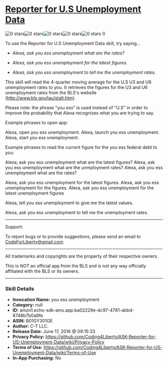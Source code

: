 # [Reporter for U.S Unemployment Data](http://alexa.amazon.com/#skills/amzn1.echo-sdk-ams.app.ba02229e-dc97-4781-abbd-8748b7b0a8fe)
![0 stars](../../images/ic_star_border_black_18dp_1x.png)![0 stars](../../images/ic_star_border_black_18dp_1x.png)![0 stars](../../images/ic_star_border_black_18dp_1x.png)![0 stars](../../images/ic_star_border_black_18dp_1x.png)![0 stars](../../images/ic_star_border_black_18dp_1x.png) 0

To use the Reporter for U.S Unemployment Data skill, try saying...

* *Alexa, ask you ess unemployment what are the rates?*

* *Alexa, ask you ess unemployment for the latest figures.*

* *Alexa, ask you ess unemployment to tell me the unemployment rates.*

This skill will read the 4-quarter moving average for the U.S U3 and U6 unemployment rates to you. It retrieves the figures for the U3 and U6 unemployment rates from the BLS's website (http://www.bls.gov/lau/stalt.htm).

Please note: the phrase "you ess" is used instead of "U.S" in order to improve the probability that Alexa recognizes what you are trying to say. 

Example phrases to open app:

Alexa, open you ess unemployment.
Alexa, launch you ess unemployment.
Alexa, start you ess unemployment.


Example phrases to read the current figure for the you ess federal debt to you:

Alexa, ask you ess unemployment what are the latest figures?
Alexa, ask you ess unemployment what are the unmployment rates?
Alexa, ask you ess unemployment what are the rates?

Alexa, ask you ess unemployment for the latest figures.
Alexa, ask you ess unemployment for the figures.
Alexa, ask you ess unemployment for the latest unemployment figures

Alexa, tell you ess unemployment to give me the latest values.

Alexa, ask you ess unemployment to tell me the unemployment rates.

-----------

Support: 

To report bugs or to provide suggestions, please send an email to CodeForLiberty@gmail.com.

-------

All trademarks and copyrights are the property of their respective owners.

This is *NOT* an official app from the BLS and is not any way officially affiliated with the BLS or its owners.

***

### Skill Details

* **Invocation Name:** you ess unemployment
* **Category:** null
* **ID:** amzn1.echo-sdk-ams.app.ba02229e-dc97-4781-abbd-8748b7b0a8fe
* **ASIN:** B01GY301GE
* **Author:** C-T LLC.
* **Release Date:** June 17, 2016 @ 09:15:33
* **Privacy Policy:** https://github.com/Coding4Liberty/ASK-Reporter-for-US-Unemployment-Data/wiki/Privacy-Policy
* **Terms of Use:** https://github.com/Coding4Liberty/ASK-Reporter-for-US-Unemployment-Data/wiki/Terms-of-Use
* **In-App Purchasing:** No
